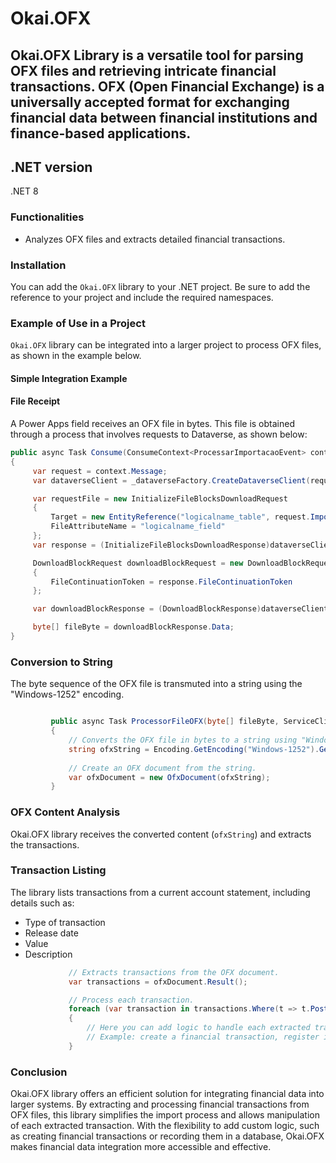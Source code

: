 # Okai.OFX
## Okai.OFX Library is a versatile tool for parsing OFX files and retrieving intricate financial transactions. OFX (Open Financial Exchange) is a universally accepted format for exchanging financial data between financial institutions and finance-based applications.

## .NET version
.NET 8

### Functionalities
- Analyzes OFX files and extracts detailed financial transactions.

### Installation
You can add the `Okai.OFX` library to your .NET project. Be sure to add the reference to your project and include the required namespaces.

### Example of Use in a Project
`Okai.OFX` library can be integrated into a larger project to process OFX files, as shown in the example below.

#### Simple Integration Example

#### File Receipt

A Power Apps field receives an OFX file in bytes. This file is obtained through a process that involves requests to Dataverse, as shown below:

```csharp
public async Task Consume(ConsumeContext<ProcessarImportacaoEvent> context)
{
     var request = context.Message;
     var dataverseClient = _dataverseFactory.CreateDataverseClient(request.OrganizacaoId);

     var requestFile = new InitializeFileBlocksDownloadRequest
     {
         Target = new EntityReference("logicalname_table", request.ImportacaoId),
         FileAttributeName = "logicalname_field"
     };
     var response = (InitializeFileBlocksDownloadResponse)dataverseClient.Execute(requestFile);

     DownloadBlockRequest downloadBlockRequest = new DownloadBlockRequest
     {
         FileContinuationToken = response.FileContinuationToken
     };

     var downloadBlockResponse = (DownloadBlockResponse)dataverseClient.Execute(downloadBlockRequest);

     byte[] fileByte = downloadBlockResponse.Data;
}
```
### Conversion to String

The byte sequence of the OFX file is transmuted into a string using the "Windows-1252" encoding.

```csharp

         public async Task ProcessorFileOFX(byte[] fileByte, ServiceClient dataverseClient, EntityReference financial account, EntityReference organization)
         {
             // Converts the OFX file in bytes to a string using "Windows-1252" encoding.
             string ofxString = Encoding.GetEncoding("Windows-1252").GetString(fileByte);
            
             // Create an OFX document from the string.
             var ofxDocument = new OfxDocument(ofxString);
         }
```         

### OFX Content Analysis

Okai.OFX library receives the converted content (`ofxString`) and extracts the transactions.

### Transaction Listing

The library lists transactions from a current account statement, including details such as:

- Type of transaction
- Release date
- Value
- Description

```csharp
             // Extracts transactions from the OFX document.
             var transactions = ofxDocument.Result();

             // Process each transaction.
             foreach (var transaction in transactions.Where(t => t.PostedDate > DateTime.MinValue))
             {
                 // Here you can add logic to handle each extracted transaction.
                 // Example: create a financial transaction, register it in the database, etc.
             }
 ```


### Conclusion

Okai.OFX library offers an efficient solution for integrating financial data into larger systems. By extracting and processing financial transactions from OFX files, this library simplifies the import process and allows manipulation of each extracted transaction. With the flexibility to add custom logic, such as creating financial transactions or recording them in a database, Okai.OFX makes financial data integration more accessible and effective.
